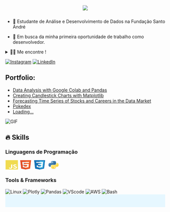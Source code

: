 <!--título-->
<h1 align="center">
  <img src="https://readme-typing-svg.herokuapp.com?font=Fira+Code&pause=1000&random=false&width=435&lines=Ol%C3%A1%2C+eu+sou+o+Gabriel+Foganholi" />
</h1>

<!-- Presentation -->
<p>

 - 🌱  Estudante de Análise e Desenvolvimento de Dados na Fundação Santo André

  - 🔭  Em busca da minha primeira oportunidade de trabalho como desenvolvedor.
</p>

<!-- Dropdown -->
<details>
  <summary>👨‍💻 Me encontre ! </summary>

  - 💬 Sou Gabriel Moraes Foganholi. Comecei a aprender programação online com HTML, CSS e lógica de programação. Participei de uma imersão em Python, focando em análise de dados com Pandas e Matplotlib. Na faculdade, estudei Excel, PowerBI, DevOps, AWS e GitHub.

  - ⚡ Sou apaixonado por música e coleciono discos de vinil. Adoro assistir filmes e séries. \o/
</details>

<!-- Links -->
[![Instagram](https://img.shields.io/badge/Instagram-E4405F?style=for-the-badge&logo=instagram&logoColor=white)](https://www.instagram.com/gabrielfoganholi/)
[![LinkedIn](https://img.shields.io/badge/LinkedIn-0077B5?style=for-the-badge&logo=linkedin&logoColor=white)](https://www.linkedin.com/in/gabriel-foganholi-193b42213/)

<!-- Portfolio -->
## Portfolio:
- [Data Analysis with Google Colab and Pandas](https://github.com/gabrielfoganholi/colab_pandas_graficos_analises/blob/58bb67f8d5b23b16629167a8282537e410c6b657/colab_pandas_graficos_analises.ipynb)
- [Creating Candlestick Charts with Matplotlib](https://github.com/gabrielfoganholi/Candlestick_Matplotlib/blob/be8dc4026b30a3f8aa4a3d3b195cb385579f3e6a/Gr%C3%A1ficos_Candlestick_Matplotlib.ipynb)
- [Forecasting Time Series of Stocks and Careers in the Data Market](https://github.com/gabrielfoganholi/previsao_series_temporais_acoes_carreiras_dados/blob/3195bc517ddf56c1d836941670abaf9fb35294e2/previsao_series_temporais_acoes_carreiras_dados.ipynb)
- [Pokedex](https://gabrielfoganholi.github.io/Pokedex/)
- [Loading...]()

<!-- GIF -->
<!-- GIF -->
<p align="left">
  <img src="https://media.giphy.com/media/QxSveBdhdtLgagcKdR/giphy.gif" alt="GIF">
</p>





## 🔥 Skills
<!-- Skills: Programming Languages -->
  <div style="flex-basis: 48%;">
    <h3>Linguagens de Programação</h3>     
    <img align="center" alt="Js" height="30" width="40" src="https://raw.githubusercontent.com/devicons/devicon/master/icons/javascript/javascript-plain.svg">
    <img align="center" alt="HTML" height="30" width="40" src="https://raw.githubusercontent.com/devicons/devicon/master/icons/html5/html5-original.svg">
    <img align="center" alt="CSS" height="30" width="40" src="https://raw.githubusercontent.com/devicons/devicon/master/icons/css3/css3-original.svg">
    <img align="center" alt="Python" height="30" width="40" src="https://raw.githubusercontent.com/devicons/devicon/master/icons/python/python-original.svg">

  </div>
  
 <!-- Skills: Tools & Frameworks -->
<div style="flex-basis: 48%;">
  <h3>Tools & Frameworks</h3>
  <img align="center" alt="Linux" height="30" width="40" img src="https://cdn.jsdelivr.net/gh/devicons/devicon@latest/icons/linux/linux-original.svg">
  <img align="center" alt="Plotly" height="30" width="40" img src="https://cdn.jsdelivr.net/gh/devicons/devicon@latest/icons/plotly/plotly-original.svg"> 
  <img align="center" alt="Pandas" height="30" width="40" src="https://cdn.jsdelivr.net/gh/devicons/devicon@latest/icons/pandas/pandas-original-wordmark.svg"> 
  <img align="center" alt="VScode" height="30" width="40" src="https://cdn.jsdelivr.net/gh/devicons/devicon/icons/vscode/vscode-original.svg">
  <img align="center" alt="AWS" height="30" width="40" src="https://cdn.jsdelivr.net/gh/devicons/devicon@latest/icons/amazonwebservices/amazonwebservices-plain-wordmark.svg">
  <img align="center" alt="Bash" height="30" width="40" src="https://cdn.jsdelivr.net/gh/devicons/devicon@latest/icons/bash/bash-original.svg">
</div>


  <div style="background-color: #E6F7FF; padding: 20px;">

  <!-- Skills: Libraries -->
  
